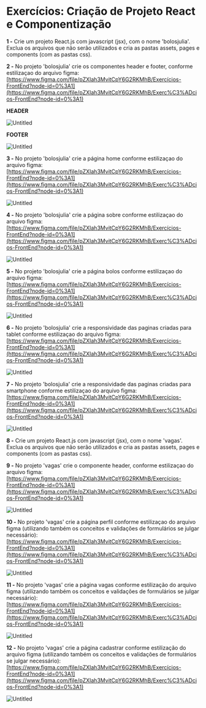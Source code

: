# Exercícios: Criação de Projeto React e Componentização

**1 -** Crie um projeto React.js com javascript (jsx), com o nome 'bolosjulia'. Exclua os arquivos
que não serão utilizados e cria as pastas assets, pages e components (com as pastas css).

**2 -** No projeto 'bolosjulia' crie os componentes header e footer, conforme estilizaçao do
arquivo figma:
[https://www.figma.com/file/pZXlah3MvitCpY6G2RKMhB/Exercícios-FrontEnd?node-id=0%3A1](https://www.figma.com/file/pZXlah3MvitCpY6G2RKMhB/Exerc%C3%ADcios-FrontEnd?node-id=0%3A1)

**HEADER**

![Untitled](img/Untitled.png)

**FOOTER**

![Untitled](img/Untitled1.png)

**3 -** No projeto 'bolosjulia' crie a página home conforme estilizaçao do arquivo figma:
[https://www.figma.com/file/pZXlah3MvitCpY6G2RKMhB/Exercícios-FrontEnd?node-id=0%3A1](https://www.figma.com/file/pZXlah3MvitCpY6G2RKMhB/Exerc%C3%ADcios-FrontEnd?node-id=0%3A1)

![Untitled](img/Untitled2.png)

**4 -** No projeto 'bolosjulia' crie a página sobre conforme estilizaçao do arquivo figma:
[https://www.figma.com/file/pZXlah3MvitCpY6G2RKMhB/Exercícios-FrontEnd?node-id=0%3A1](https://www.figma.com/file/pZXlah3MvitCpY6G2RKMhB/Exerc%C3%ADcios-FrontEnd?node-id=0%3A1)

![Untitled](img/Untitled3.png)

**5 -** No projeto 'bolosjulia' crie a página bolos conforme estilizaçao do arquivo figma:
[https://www.figma.com/file/pZXlah3MvitCpY6G2RKMhB/Exercícios-FrontEnd?node-id=0%3A1](https://www.figma.com/file/pZXlah3MvitCpY6G2RKMhB/Exerc%C3%ADcios-FrontEnd?node-id=0%3A1)

![Untitled](img/Untitled4.png)

**6 -** No projeto 'bolosjulia' crie a responsividade das paginas criadas para tablet conforme
estilizaçao do arquivo figma:
[https://www.figma.com/file/pZXlah3MvitCpY6G2RKMhB/Exercícios-FrontEnd?node-id=0%3A1](https://www.figma.com/file/pZXlah3MvitCpY6G2RKMhB/Exerc%C3%ADcios-FrontEnd?node-id=0%3A1)

![Untitled](img/Untitled5.png)

**7 -** No projeto 'bolosjulia' crie a responsividade das paginas criadas para smartphone
conforme estilizaçao do arquivo figma:
[https://www.figma.com/file/pZXlah3MvitCpY6G2RKMhB/Exercícios-FrontEnd?node-id=0%3A1](https://www.figma.com/file/pZXlah3MvitCpY6G2RKMhB/Exerc%C3%ADcios-FrontEnd?node-id=0%3A1)

![Untitled](img/Untitled6.png)

**8 -** Crie um projeto React.js com javascript (jsx), com o nome 'vagas'. Exclua os arquivos
que não serão utilizados e cria as pastas assets, pages e components (com as pastas css).

**9 -** No projeto 'vagas' crie o componente header, conforme estilizaçao do arquivo figma:
[https://www.figma.com/file/pZXlah3MvitCpY6G2RKMhB/Exercícios-FrontEnd?node-id=0%3A1](https://www.figma.com/file/pZXlah3MvitCpY6G2RKMhB/Exerc%C3%ADcios-FrontEnd?node-id=0%3A1)

![Untitled](img/Untitled7.png)

**10 -** No projeto 'vagas' crie a página perfil conforme estilizaçao do arquivo figma
(utilizando também os conceitos e validações de formulários se julgar necessário):
[https://www.figma.com/file/pZXlah3MvitCpY6G2RKMhB/Exercícios-FrontEnd?node-id=0%3A1](https://www.figma.com/file/pZXlah3MvitCpY6G2RKMhB/Exerc%C3%ADcios-FrontEnd?node-id=0%3A1)

![Untitled](img/Untitled8.png)

**11 -** No projeto 'vagas' crie a página vagas conforme estilização do arquivo figma
(utilizando também os conceitos e validações de formulários se julgar necessário):
[https://www.figma.com/file/pZXlah3MvitCpY6G2RKMhB/Exercícios-FrontEnd?node-id=0%3A1](https://www.figma.com/file/pZXlah3MvitCpY6G2RKMhB/Exerc%C3%ADcios-FrontEnd?node-id=0%3A1)

![Untitled](img/Untitled9.png)

**12 -** No projeto 'vagas' crie a página cadastrar conforme estilização do arquivo figma
(utilizando também os conceitos e validações de formulários se julgar necessário):
[https://www.figma.com/file/pZXlah3MvitCpY6G2RKMhB/Exercícios-FrontEnd?node-id=0%3A1](https://www.figma.com/file/pZXlah3MvitCpY6G2RKMhB/Exerc%C3%ADcios-FrontEnd?node-id=0%3A1)

![Untitled](img/Untitled10.png)